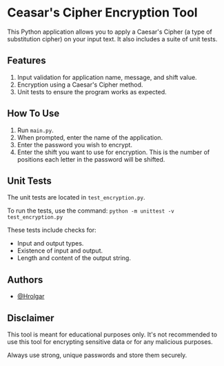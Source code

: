 # Ceasar's Cipher Encryption Tool

This Python application allows you to apply a Caesar's Cipher (a type of substitution cipher) on your input text. It also includes a suite of unit tests.

## Features

1. Input validation for application name, message, and shift value.
2. Encryption using a Caesar's Cipher method.
3. Unit tests to ensure the program works as expected.

## How To Use

1. Run `main.py`.
2. When prompted, enter the name of the application.
3. Enter the password you wish to encrypt.
4. Enter the shift you want to use for encryption. This is the number of positions each letter in the password will be shifted. 

## Unit Tests

The unit tests are located in `test_encryption.py`. 

To run the tests, use the command: `python -m unittest -v test_encryption.py`

These tests include checks for:

- Input and output types.
- Existence of input and output.
- Length and content of the output string.

## Authors

- [@Hrolgar](https://github.com/Hrolgar)

## Disclaimer

This tool is meant for educational purposes only. It's not recommended to use this tool for encrypting sensitive data or for any malicious purposes.

Always use strong, unique passwords and store them securely.